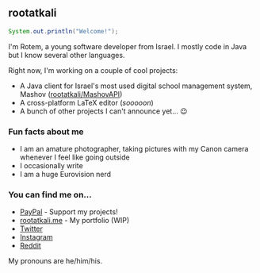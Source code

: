 ## rootatkali

``` java
System.out.println("Welcome!");
```

I'm Rotem, a young software developer from Israel. I mostly code in Java but I know several other languages.

Right now, I'm working on a couple of cool projects:

* A Java client for Israel's most used digital school management system, Mashov ([rootatkali/MashovAPI](https://github.com/rootatkali/MashovAPI))
* A cross-platform LaTeX editor (*sooooon*)
* A bunch of other projects I can't announce yet... :wink:

### Fun facts about me
* I am an amature photographer, taking pictures with my Canon camera whenever I feel like going outside
* I occasionally write
* I am a huge Eurovision nerd

### You can find me on...
* [PayPal](https://paypal.me/rootatkali) - Support my projects!
* [rootatkali.me](https://rootatkali.me) - My portfolio (WIP)
* [Twitter](https://twitter.com/ilaktatoor)
* [Instagram](https://www.instagram.com/rootatkali)
* [Reddit](https://www.reddit.com/u/rootatkali)

My pronouns are he/him/his.
